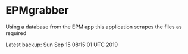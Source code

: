 # EPMgrabber
Using a database from the EPM app this application scrapes the files as required


Latest backup: Sun Sep 15 08:15:01 UTC 2019

